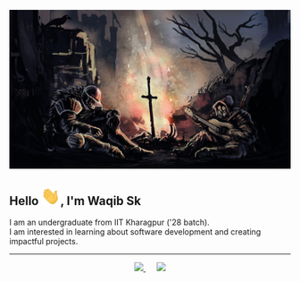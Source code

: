 ![waqib -bg image](./bg.jpg)
<h2>Hello <img src="https://raw.githubusercontent.com/ABSphreak/ABSphreak/master/gifs/Hi.gif" height="33px">, I'm Waqib Sk</h2>
I am an undergraduate from IIT Kharagpur ('28 batch).  <br>
I am interested in learning about software development and creating impactful projects.<br>

<hr>


<div align="center">
  <a href="https://github.com/Waqibsk">
    <img height="180em" src="https://github-readme-stats.vercel.app/api?username=Waqibsk&show_icons=true&theme=nightowl&include_all_commits=true&count_private=true"/>
  </a>
  &nbsp;&nbsp;&nbsp;&nbsp;

  
  <a href="https://github.com/Waqibsk">
    <img height="180em" src="https://github-readme-stats.vercel.app/api/top-langs/?username=Waqibsk&layout=compact&langs_count=8&theme=nightowl"/>
  </a>
</div>


